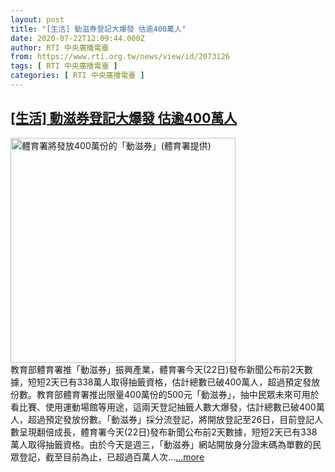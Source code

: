 ```yaml
---
layout: post
title: "[生活] 動滋券登記大爆發 估逾400萬人"
date: 2020-07-22T12:09:44.000Z
author: RTI 中央廣播電臺
from: https://www.rti.org.tw/news/view/id/2073126
tags: [ RTI 中央廣播電臺 ]
categories: [ RTI 中央廣播電臺 ]
---
```

<!--1595419784000-->
[[生活] 動滋券登記大爆發 估逾400萬人](https://www.rti.org.tw/news/view/id/2073126)
------

<div>
<img src="https://static.rti.org.tw/assets/thumbnails/2020/07/20/641fcbbf41a9cd750d35cbb52e8d8119.jpg" width="360" alt="體育署將發放400萬份的「動滋券」(體育署提供)" title="體育署將發放400萬份的「動滋券」(體育署提供)"><br>教育部體育署推「動滋券」振興產業，體育署今天(22日)發布新聞公布前2天數據，短短2天已有338萬人取得抽籤資格，估計總數已破400萬人，超過預定發放份數。教育部體育署推出限量400萬份的500元「動滋券」，抽中民眾未來可用於看比賽、使用運動場館等用途，這兩天登記抽籤人數大爆發，估計總數已破400萬人，超過預定發放份數。「動滋券」採分流登記，將開放登記至26日，目前登記人數呈現翻倍成長，體育署今天(22日)發布新聞公布前2天數據，短短2天已有338萬人取得抽籤資格。由於今天是週三，「動滋券」網站開放身分證末碼為單數的民眾登記，截至目前為止，已超過百萬人次...<a target="_blank" href="https://www.rti.org.tw/news/view/id/2073126">...more</a>
</div>
